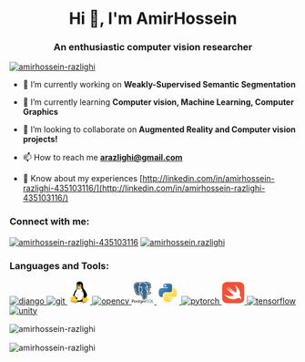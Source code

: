 <h1 align="center">Hi 👋, I'm AmirHossein</h1>
<h3 align="center">An enthusiastic computer vision researcher</h3>

<p align="left"> <a href="https://github.com/ryo-ma/github-profile-trophy"><img src="https://github-profile-trophy.vercel.app/?username=amirhossein-razlighi" alt="amirhossein-razlighi" /></a> </p>

- 🔭 I’m currently working on **Weakly-Supervised Semantic Segmentation**

- 🌱 I’m currently learning **Computer vision, Machine Learning, Computer Graphics**

- 👯 I’m looking to collaborate on **Augmented Reality and Computer vision projects!**

- 📫 How to reach me **arazlighi@gmail.com**

- 📄 Know about my experiences [http://linkedin.com/in/amirhossein-razlighi-435103116/](http://linkedin.com/in/amirhossein-razlighi-435103116/)

<h3 align="left">Connect with me:</h3>
<p align="left">
<a href="https://linkedin.com/in/amirhossein-razlighi-435103116" target="blank"><img align="center" src="https://raw.githubusercontent.com/rahuldkjain/github-profile-readme-generator/master/src/images/icons/Social/linked-in-alt.svg" alt="amirhossein-razlighi-435103116" height="30" width="40" /></a>
<a href="https://stackoverflow.com/users/amirhossein.razlighi" target="blank"><img align="center" src="https://raw.githubusercontent.com/rahuldkjain/github-profile-readme-generator/master/src/images/icons/Social/stack-overflow.svg" alt="amirhossein.razlighi" height="30" width="40" /></a>
</p>

<h3 align="left">Languages and Tools:</h3>
<p align="left"> <a href="https://www.djangoproject.com/" target="_blank" rel="noreferrer"> <img src="https://cdn.worldvectorlogo.com/logos/django.svg" alt="django" width="40" height="40"/> </a> <a href="https://git-scm.com/" target="_blank" rel="noreferrer"> <img src="https://www.vectorlogo.zone/logos/git-scm/git-scm-icon.svg" alt="git" width="40" height="40"/> </a> <a href="https://www.linux.org/" target="_blank" rel="noreferrer"> <img src="https://raw.githubusercontent.com/devicons/devicon/master/icons/linux/linux-original.svg" alt="linux" width="40" height="40"/> </a> <a href="https://opencv.org/" target="_blank" rel="noreferrer"> <img src="https://www.vectorlogo.zone/logos/opencv/opencv-icon.svg" alt="opencv" width="40" height="40"/> </a> <a href="https://www.postgresql.org" target="_blank" rel="noreferrer"> <img src="https://raw.githubusercontent.com/devicons/devicon/master/icons/postgresql/postgresql-original-wordmark.svg" alt="postgresql" width="40" height="40"/> </a> <a href="https://www.python.org" target="_blank" rel="noreferrer"> <img src="https://raw.githubusercontent.com/devicons/devicon/master/icons/python/python-original.svg" alt="python" width="40" height="40"/> </a> <a href="https://pytorch.org/" target="_blank" rel="noreferrer"> <img src="https://www.vectorlogo.zone/logos/pytorch/pytorch-icon.svg" alt="pytorch" width="40" height="40"/> </a> <a href="https://developer.apple.com/swift/" target="_blank" rel="noreferrer"> <img src="https://raw.githubusercontent.com/devicons/devicon/master/icons/swift/swift-original.svg" alt="swift" width="40" height="40"/> </a> <a href="https://www.tensorflow.org" target="_blank" rel="noreferrer"> <img src="https://www.vectorlogo.zone/logos/tensorflow/tensorflow-icon.svg" alt="tensorflow" width="40" height="40"/> </a> <a href="https://unity.com/" target="_blank" rel="noreferrer"> <img src="https://www.vectorlogo.zone/logos/unity3d/unity3d-icon.svg" alt="unity" width="40" height="40"/> </a> </p>

<p><img align="center" src="https://github-readme-stats.vercel.app/api/top-langs?username=amirhossein-razlighi&show_icons=true&locale=en&layout=compact" alt="amirhossein-razlighi" /></p>

<p><img align="center" src="https://github-readme-streak-stats.herokuapp.com/?user=amirhossein-razlighi&" alt="amirhossein-razlighi" /></p>


<!---
amirhossein-razlighi/amirhossein-razlighi is a ✨ special ✨ repository because its `README.md` (this file) appears on your GitHub profile.
You can click the Preview link to take a look at your changes.
--->

